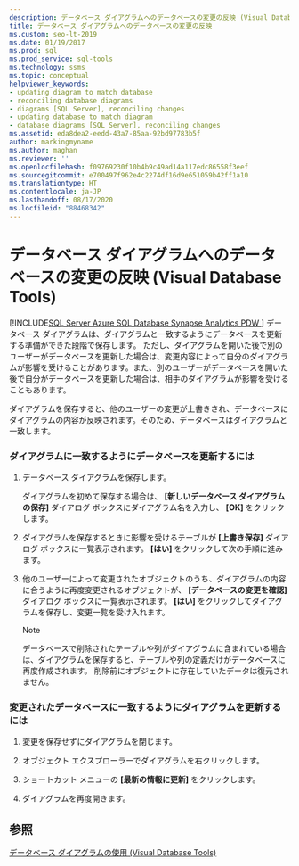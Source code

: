 ```yaml
---
description: データベース ダイアグラムへのデータベースの変更の反映 (Visual Database Tools)
title: データベース ダイアグラムへのデータベースの変更の反映
ms.custom: seo-lt-2019
ms.date: 01/19/2017
ms.prod: sql
ms.prod_service: sql-tools
ms.technology: ssms
ms.topic: conceptual
helpviewer_keywords:
- updating diagram to match database
- reconciling database diagrams
- diagrams [SQL Server], reconciling changes
- updating database to match diagram
- database diagrams [SQL Server], reconciling changes
ms.assetid: eda8dea2-eedd-43a7-85aa-92bd97783b5f
author: markingmyname
ms.author: maghan
ms.reviewer: ''
ms.openlocfilehash: f09769230f10b4b9c49ad14a117edc86558f3eef
ms.sourcegitcommit: e700497f962e4c2274df16d9e651059b42ff1a10
ms.translationtype: HT
ms.contentlocale: ja-JP
ms.lasthandoff: 08/17/2020
ms.locfileid: "88468342"
---
```

# <a name="reconcile-a-database-diagram-with-a-modified-database-visual-database-tools"></a>データベース ダイアグラムへのデータベースの変更の反映 (Visual Database Tools)
[!INCLUDE[SQL Server Azure SQL Database Synapse Analytics PDW ](../../includes/applies-to-version/sql-asdb-asdbmi-asa-pdw.md)]
データベース ダイアグラムは、ダイアグラムと一致するようにデータベースを更新する準備ができた段階で保存します。 ただし、ダイアグラムを開いた後で別のユーザーがデータベースを更新した場合は、変更内容によって自分のダイアグラムが影響を受けることがあります。また、別のユーザーがデータベースを開いた後で自分がデータベースを更新した場合は、相手のダイアグラムが影響を受けることもあります。  
  
ダイアグラムを保存すると、他のユーザーの変更が上書きされ、データベースにダイアグラムの内容が反映されます。そのため、データベースはダイアグラムと一致します。  
  
### <a name="to-update-a-database-to-match-your-diagram"></a>ダイアグラムに一致するようにデータベースを更新するには  
  
1.  データベース ダイアグラムを保存します。  
  
    ダイアグラムを初めて保存する場合は、 **[新しいデータベース ダイアグラムの保存]** ダイアログ ボックスにダイアグラム名を入力し、 **[OK]** をクリックします。  
  
2.  ダイアグラムを保存するときに影響を受けるテーブルが **[上書き保存]** ダイアログ ボックスに一覧表示されます。 **[はい]** をクリックして次の手順に進みます。  
  
3.  他のユーザーによって変更されたオブジェクトのうち、ダイアグラムの内容に合うように再度変更されるオブジェクトが、 **[データベースの変更を確認]** ダイアログ ボックスに一覧表示されます。 **[はい]** をクリックしてダイアグラムを保存し、変更一覧を受け入れます。  
  
    > [!NOTE]  
    > データベースで削除されたテーブルや列がダイアグラムに含まれている場合は、ダイアグラムを保存すると、テーブルや列の定義だけがデータベースに再度作成されます。 削除前にオブジェクトに存在していたデータは復元されません。  
  
### <a name="to-update-your-diagram-to-match-a-modified-database"></a>変更されたデータベースに一致するようにダイアグラムを更新するには  
  
1.  変更を保存せずにダイアグラムを閉じます。  
  
2.  オブジェクト エクスプローラーでダイアグラムを右クリックします。  
  
3.  ショートカット メニューの **[最新の情報に更新]** をクリックします。  
  
4.  ダイアグラムを再度開きます。  
  
## <a name="see-also"></a>参照  
[データベース ダイアグラムの使用 (Visual Database Tools)](../../ssms/visual-db-tools/work-with-database-diagrams-visual-database-tools.md)  
  
